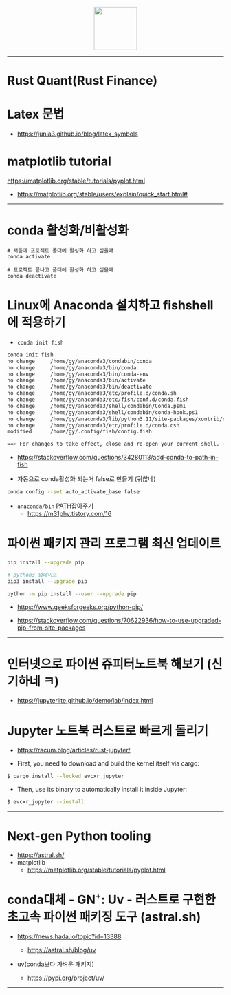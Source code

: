 <p align="center">
  <img width=100px src="https://github.com/YoungHaKim7/Cpp_Training/assets/67513038/f5cd30c4-d27b-4d38-b5f1-3bb4d47ed54a"
</p>

<hr>

# Rust Quant(Rust Finance)

# Latex 문법

- https://junia3.github.io/blog/latex_symbols

# matplotlib tutorial

https://matplotlib.org/stable/tutorials/pyplot.html

- https://matplotlib.org/stable/users/explain/quick_start.html#

<hr>

# conda 활성화/비활성화

```
# 처음에 프로젝트 폴더에 활성화 하고 싶을때
conda activate

# 프로젝트 끝나고 폴더에 활성화 하고 싶을때
conda deactivate  
```

# Linux에 Anaconda 설치하고 fishshell에 적용하기

- `conda init fish`
```bash
conda init fish                                                                                             0 (0.004s)
no change     /home/gy/anaconda3/condabin/conda
no change     /home/gy/anaconda3/bin/conda
no change     /home/gy/anaconda3/bin/conda-env
no change     /home/gy/anaconda3/bin/activate
no change     /home/gy/anaconda3/bin/deactivate
no change     /home/gy/anaconda3/etc/profile.d/conda.sh
no change     /home/gy/anaconda3/etc/fish/conf.d/conda.fish
no change     /home/gy/anaconda3/shell/condabin/Conda.psm1
no change     /home/gy/anaconda3/shell/condabin/conda-hook.ps1
no change     /home/gy/anaconda3/lib/python3.11/site-packages/xontrib/conda.xsh
no change     /home/gy/anaconda3/etc/profile.d/conda.csh
modified      /home/gy/.config/fish/config.fish

==> For changes to take effect, close and re-open your current shell. <==
```

- https://stackoverflow.com/questions/34280113/add-conda-to-path-in-fish

- 자동으로 conda활성화 되는거 false로 만들기 (귀찮네)
```bash
conda config --set auto_activate_base false

```


- `anaconda/bin` PATH잡아주기
  - https://m31phy.tistory.com/16

# 파이썬 패키지 관리 프로그램 최신 업데이트

```bash
pip install --upgrade pip

# python3 업데이트
pip3 install --upgrade pip

python -m pip install --user --upgrade pip
```

- https://www.geeksforgeeks.org/python-pip/

- https://stackoverflow.com/questions/70622936/how-to-use-upgraded-pip-from-site-packages

<hr>

# 인터넷으로 파이썬 쥬피터노트북 해보기 (신기하네 ㅋ)
- https://jupyterlite.github.io/demo/lab/index.html

# Jupyter 노트북 러스트로 빠르게 돌리기

- https://racum.blog/articles/rust-jupyter/

- First, you need to download and build the kernel itself via cargo:

```bash
$ cargo install --locked evcxr_jupyter
```

- Then, use its binary to automatically install it inside Jupyter:

```bash
$ evcxr_jupyter --install
```

<hr>

# Next-gen Python tooling

- https://astral.sh/
- matplotlib
  - https://matplotlib.org/stable/tutorials/pyplot.html

# conda대체 - GN⁺: Uv - 러스트로 구현한 초고속 파이썬 패키징 도구 (astral.sh)
- https://news.hada.io/topic?id=13388
  - https://astral.sh/blog/uv

- uv(conda보다 가벼운 패키지)
  - https://pypi.org/project/uv/

<hr>
